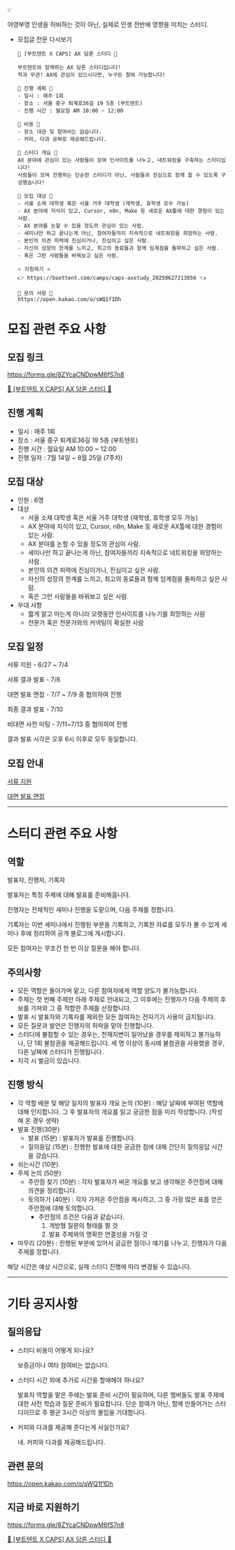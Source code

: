 <aside>
💡

어영부영 인생을 허비하는 것이 아닌, 실제로 인생 전반에 영향을 미치는 스터디.

</aside>

- 모집글 전문 다시보기
    
    ```
    🌟 [부트텐트 X CAPS] AX 담론 스터디 🌟
    
    부트텐트와 함께하는 AX 담론 스터디입니다!
    학과 무관! AX에 관심이 있으시다면, 누구든 참여 가능합니다!
    
    📍 진행 계획 📍
    - 일시 : 매주 1회
    - 장소 : 서울 중구 퇴계로36길 19 5층 (부트텐트)
    - 진행 시간 : 월요일 AM 10:00 ~ 12:00
    
    📍 비용 📍
    - 장소 대관 및 참여비는 없습니다.
    - 커피, 다과 공짜로 제공해드립니다.
    
    📍 스터디 개요 📍
    AX 분야에 관심이 있는 사람들이 모여 인사이트를 나누고, 네트워킹을 구축하는 스터디입니다!
    사람들이 모여 진행하는 단순한 스터디가 아닌, 사람들과 진심으로 함께 할 수 있도록 구성했습니다!
    
    📍 모집 대상 📍
    - 서울 소재 대학생 혹은 서울 거주 대학생 (재학생, 휴학생 모두 가능)
    - AX 분야에 지식이 있고, Cursor, n8n, Make 등 새로운 AX툴에 대한 경험이 있는 사람.
    - AX 분야를 논할 수 있을 정도의 관심이 있는 사람.
    - 세미나만 하고 끝나는게 아닌, 참여자들끼리 지속적으로 네트워킹을 희망하는 사람.
    - 본인의 의견 피력에 진심이거나, 진심이고 싶은 사람.
    - 자신의 성장의 한계를 느끼고, 최고의 동료들과 함께 임계점을 돌파하고 싶은 사람.
    - 혹은 그런 사람들을 바꿔보고 싶은 사람.
    
    ⭐ 지원하기 ⭐
    👉 https://boottent.com/camps/caps-axstudy_20250627213856 👈
    
    💬 문의 사항 💬
    https://open.kakao.com/o/sWQ1f1Dh
    ```
    

# 모집 관련 주요 사항

## 모집 링크

https://forms.gle/8ZYcaCNDpwM6fS7n8

[🌟  [부트텐트 X CAPS] AX 담론 스터디  🌟](https://forms.gle/8ZYcaCNDpwM6fS7n8)

## 진행 계획

- 일시 : 매주 1회
- 장소 : 서울 중구 퇴계로36길 19 5층 (부트텐트)
- 진행 시간 : 월요일 AM 10:00 ~ 12:00
- 진행 일자 : 7월 14일 ~ 8월 25일 (7주차)

## 모집 대상

- 인원 : 6명
- 대상
    - 서울 소재 대학생 혹은 서울 거주 대학생 (재학생, 휴학생 모두 가능)
    - AX 분야에 지식이 있고, Cursor, n8n, Make 등 새로운 AX툴에 대한 경험이 있는 사람.
    - AX 분야를 논할 수 있을 정도의 관심이 사람.
    - 세미나만 하고 끝나는게 아닌, 참여자들끼리 지속적으로 네트워킹을 희망하는 사람.
    - 본인의 의견 피력에 진심이거나, 진심이고 싶은 사람.
    - 자신의 성장의 한계를 느끼고, 최고의 동료들과 함께 임계점을 돌파하고 싶은 사람.
    - 혹은 그런 사람들을 바꿔보고 싶은 사람.
- 우대 사항
    - 짧게 알고 마는게 아니라 오랫동안 인사이트를 나누기를 희망하는 사람
    - 전문가 혹은 전문가와의 커넥팅이 확실한 사람

## 모집 일정

서류 지원 - 6/27 ~ 7/4

서류 결과 발표 - 7/6

대면 발표 면접 - 7/7 ~ 7/9 중 협의하여 진행

최종 결과 발표 - 7/10

비대면 사전 미팅 - 7/11~7/13 중 협의하여 진행

결과 발표 시각은 오후 6시 이후로 모두 동일합니다.

## 모집 안내

[서류 지원](https://www.notion.so/21fba32a208f811783a9ef653a122952?pvs=21)

[대면 발표 면접](https://www.notion.so/21fba32a208f81fe951ae83f0a7578e6?pvs=21)

---

# 스터디 관련 주요 사항

## 역할

발표자, 진행자, 기록자

발표자는 특정 주제에 대해 발표를 준비해옵니다.

진행자는 전체적인 세미나 진행을 도맡으며, 다음 주제를 정합니다.

기록자는 이번 세미나에서 진행된 부분을 기록하고, 기록한 자료를 모두가 볼 수 있게 세미나 후에 정리하여 공개 블로그에 게시합니다.

모든 참여자는 무조건 한 번 이상 질문을 해야 합니다.

## 주의사항

- 모든 역할은 돌아가며 맡고, 다른 참여자에게 역할 양도가 불가능합니다.
- 주제는 첫 번째 주제만 아래 주제로 안내되고, 그 이후에는 진행자가 다음 주제의 후보를 가져와 그 중 적합한 주제를 선정합니다.
- 발표 시 발표자와 기록자를 제외한 모든 참여자는 전자기기 사용이 금지됩니다.
- 모든 질문과 발언은 진행자의 허락을 맡아 진행합니다.
- 스터디에 불참할 수 있는 경우는, 천재지변이 일어났을 경우를 제외하고 불가능하나, 단 1회 불참권을 제공해드립니다. 세 명 이상이 동시에 불참권을 사용했을 경우, 다른 날짜에 스터디가 진행됩니다.
- 지각 시 벌금이 있습니다.

## 진행 방식

- 각 역할 배분 및 해당 일자의 발표자 개요 논의 (10분) : 해당 날짜에 부여된 역할에 대해 인지합니다. 그 후 발표자의 개요를 읽고 궁금한 점을 미리 작성합니다. (작성해 온 경우 생략)
- 발표 진행(30분)
    - 발표 (15분) : 발표자가 발표를 진행합니다.
    - 질의응답 (15분) : 진행한 발표에 대한 궁금한 점에 대해 간단히 질의응답 시간을 갖습니다.
- 쉬는시간 (10분)
- 주제 논의 (50분)
    - 주안점 찾기 (10분) : 각자 발표자가 써온 개요를 보고 생각해온 주안점에 대해 의견을 정리합니다.
    - 토의하기 (40분) : 각자 가져온 주안점을 제시하고, 그 중 가장 많은 표를 얻은 주안점에 대해 토의합니다.
        - 주안점의 조건은 다음과 같습니다.
            1. 개방형 질문의 형태를 띌 것
            2. 발표 주제와의 명확한 연결성을 가질 것
- 마무리 (20분) : 진행된 부분에 있어서 궁금한 점이나 얘기를 나누고, 진행자가 다음 주제를 정합니다.

해당 시간은 예상 시간으로, 실제 스터디 진행에 따라 변경될 수 있습니다.

---

# 기타 공지사항

## 질의응답

- 스터디 비용이 어떻게 되나요?
    
    보증금이나 여타 참여비는 없습니다.
    
- 스터디 시간 외에 추가로 시간을 할애해야 하나요?
    
    발표자 역할을 맡은 주에는 발표 준비 시간이 필요하며, 다른 멤버들도 발표 주제에 대한 사전 학습과 질문 준비가 필요합니다. 단순 참여가 아닌, 함께 만들어가는 스터디이므로 주 평균 3시간 이상의 몰입을 기대합니다. 
    
- 커피와 다과를 제공해 준다는게 사실인가요?
    
    네. 커피와 다과를 제공해드립니다.
    

## 관련 문의

https://open.kakao.com/o/sWQ1f1Dh

## 지금 바로 지원하기

https://forms.gle/8ZYcaCNDpwM6fS7n8

[🌟  [부트텐트 X CAPS] AX 담론 스터디  🌟](https://forms.gle/8ZYcaCNDpwM6fS7n8)
